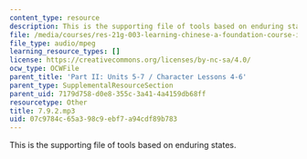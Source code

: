 ```yaml
---
content_type: resource
description: This is the supporting file of tools based on enduring states.
file: /media/courses/res-21g-003-learning-chinese-a-foundation-course-in-mandarin-spring-2011/07c9784c65a398c9ebf7a94cdf89b783_7.9.2.mp3
file_type: audio/mpeg
learning_resource_types: []
license: https://creativecommons.org/licenses/by-nc-sa/4.0/
ocw_type: OCWFile
parent_title: 'Part II: Units 5-7 / Character Lessons 4-6'
parent_type: SupplementalResourceSection
parent_uid: 7179d758-d0e8-355c-3a41-4a4159db68ff
resourcetype: Other
title: 7.9.2.mp3
uid: 07c9784c-65a3-98c9-ebf7-a94cdf89b783
---
```

This is the supporting file of tools based on enduring states.